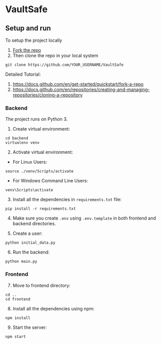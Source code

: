 # VaultSafe

## Setup and run

To setup the project locally 
1. [Fork the repo](https://github.com/RohanKaran/VaultSafe/fork)
2. Then clone the repo in your local system
```
git clone https://github.com/YOUR_USERNAME/VaultSafe
```
Detailed Tutorial:
1. https://docs.github.com/en/get-started/quickstart/fork-a-repo
2. https://docs.github.com/en/repositories/creating-and-managing-repositories/cloning-a-repository

### Backend
The project runs on Python 3.

1. Create virtual environment:
```
cd backend
virtualenv venv
```

2. Activate virtual environment:
- For Linux Users:
```
source ./venv/Scripts/activate
```
- For Windows Command Line Users:
```
venv\Scripts\activate
```

3. Install all the dependencies in `requirements.txt` file:
```
pip install -r requirements.txt
```

4. Make sure you create `.env` using `.env.template` in both frontend and backend directories.

5. Create a user:
```
python initial_data.py
```

6. Run the backend:
```
python main.py
```

### Frontend
7. Move to frontend directory:
```
cd ..
cd frontend
```

8. Install all the dependencies using npm:
```
npm install
```
9. Start the server:
```
npm start
```
